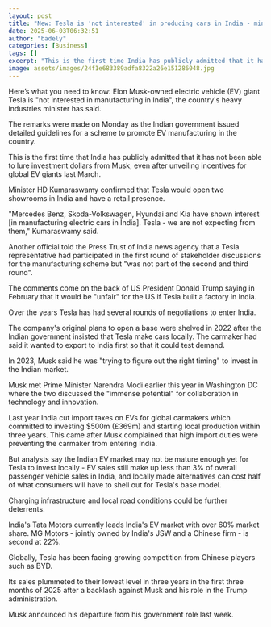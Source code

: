 ```yaml
---
layout: post
title: "New: Tesla is 'not interested' in producing cars in India - minister"
date: 2025-06-03T06:32:51
author: "badely"
categories: [Business]
tags: []
excerpt: "This is the first time India has publicly admitted that it has not been able to lure investment dollars from Musk."
image: assets/images/24f1e683389adfa8322a26e151286048.jpg
---
```


Here’s what you need to know: Elon Musk-owned electric vehicle (EV) giant Tesla is "not interested in manufacturing in India", the country's heavy industries minister has said.

The remarks were made on Monday as the Indian government issued detailed guidelines for a scheme to promote EV manufacturing in the country. 

This is the first time that India has publicly admitted that it has not been able to lure investment dollars from Musk, even after unveiling incentives for global EV giants last March. 

Minister HD Kumaraswamy confirmed that Tesla would open two showrooms in India and have a retail presence. 

"Mercedes Benz, Skoda-Volkswagen, Hyundai and Kia have shown interest [in manufacturing electric cars in India]. Tesla - we are not expecting from them," Kumaraswamy said. 

Another official told the Press Trust of India news agency that a Tesla representative had participated in the first round of stakeholder discussions for the manufacturing scheme but  "was not part of the second and third round".

The comments come on the back of US President Donald Trump saying in February that it would be "unfair" for the US if Tesla built a factory in India. 

Over the years Tesla has had several rounds of negotiations to enter India.

The company's original plans to open a base were shelved in 2022 after the Indian government insisted that Tesla make cars locally. The carmaker had said it wanted to export to India first so that it could test demand.

In 2023, Musk said he was "trying to figure out the right timing" to invest in the Indian market.

Musk met Prime Minister Narendra Modi earlier this year in Washington DC where the two discussed the "immense potential" for collaboration in technology and innovation.

Last year India cut import taxes on EVs for global carmakers which committed to investing $500m (£369m) and starting local production within three years. This came after Musk complained that high import duties were preventing the carmaker from entering India. 

But analysts say the Indian EV market may not be mature enough yet for Tesla to invest locally - EV sales still make up less than 3% of overall passenger vehicle sales in India, and locally made alternatives can cost half of what consumers will have to shell out for Tesla's base model. 

Charging infrastructure and local road conditions could be further deterrents. 

India's Tata Motors currently leads India's EV market with over 60% market share. MG Motors - jointly owned by India's JSW and a Chinese firm - is second at 22%. 

Globally, Tesla has been facing growing competition from Chinese players such as BYD. 

Its sales plummeted to their lowest level in three years in the first three months of 2025 after a backlash against Musk and his role in the Trump administration. 

Musk announced his departure from his government role last week. 

